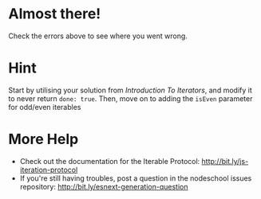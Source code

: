 # Almost there!

Check the errors above to see where you went wrong.

# Hint

Start by utilising your solution from _Introduction To Iterators_, and modify it
to never return `done: true`. Then, move on to adding the `isEven` parameter for
odd/even iterables

# More Help

 * Check out the documentation for the Iterable Protocol: http://bit.ly/js-iteration-protocol
 * If you're still having troubles, post a question in the nodeschool issues repository: http://bit.ly/esnext-generation-question
